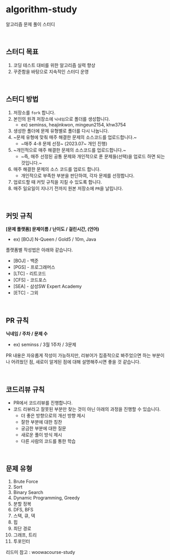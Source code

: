 # algorithm-study
알고리즘 문제 풀이 스터디

<br>

## 스터디 목표
1. 코딩 테스트 대비를 위한 알고리즘 실력 향상
2. 꾸준함을 바탕으로 지속적인 스터디 운영

<br>

## 스터디 방법
1. 저장소를 `fork` 합니다.
2. 본인의 원격 저장소에 `닉네임`으로 폴더를 생성합니다.
    - ex) seminss, heajinkwon, mingeun2154, khw3754
3. 생성한 폴더에 문제 유형별로 폴더를 다시 나눕니다.
4. ~문제 유형에 맞춰 매주 해결한 문제의 소스코드를 업로드합니다.~
    - ~매주 4-8 문제 선정~ (2023.07~ 개인 진행)
5. ~개인적으로 매주 해결한 문제의 소스코드를 업로드합니다.~
    - ~즉, 매주 선정된 공통 문제와 개인적으로 푼 문제들(선택)을 업로드 하면 되는 것입니다.~ 
6. 매주 해결한 문제의 소스 코드를 업로드 합니다.
   - 개인적으로 부족한 부분을 판단하여, 각자 문제를 선정합니다. 
8. 업로드할 때 커밋 규칙을 지킬 수 있도록 합니다.
9. 매주 일요일이 지나기 전까지 원본 저장소에 `PR`을 날립니다.

<br>

## 커밋 규칙
**[문제 플랫폼] 문제이름 / 난이도 / 걸린시간, (언어)**

- ex) [BOJ] N-Queen / Gold5 / 10m, Java

플랫폼별 작성법은 아래와 같습니다.

- [BOJ] - 백준
- [PGS] - 프로그래머스
- [LTC] - 리트코드
- [CFS] - 코드포스
- [SEA] - 삼성SW Expert Academy
- [ETC] - 그외

<br>

## PR 규칙
**닉네임 / 주차 / 문제 수**

- ex) seminss / 3월 1주차 / 3문제

PR 내용은 자유롭게 작성이 가능하지만, 리뷰어가 집중적으로 봐주었으면 하는 부분이나 어려웠던 점, 새로이 알게된 점에 대해 설명해주시면 좋을 것 같습니다.

<br>

## 코드리뷰 규칙
- PR에서 코드리뷰를 진행합니다.
- 코드 리뷰라고 잘못된 부분만 찾는 것이 아닌 아래의 과정을 진행할 수 있습니다.
    - 더 좋은 방향으로의 개선 방향 제시
    - 잘한 부분에 대한 칭찬
    - 궁금한 부분에 대한 질문
    - 새로운 풀이 방식 제시
    - 다른 사람의 코드를 통한 학습

<br>

## 문제 유형
1. Brute Force
2. Sort
3. Binary Search
4. Dynamic Programming, Greedy
5. 분할 정복
6. DFS, BFS
7. 스택, 큐, 덱
8. 힙
9. 최단 경로
10. 그래프, 트리
11. 투포인터


리드미 참고 : woowacourse-study
